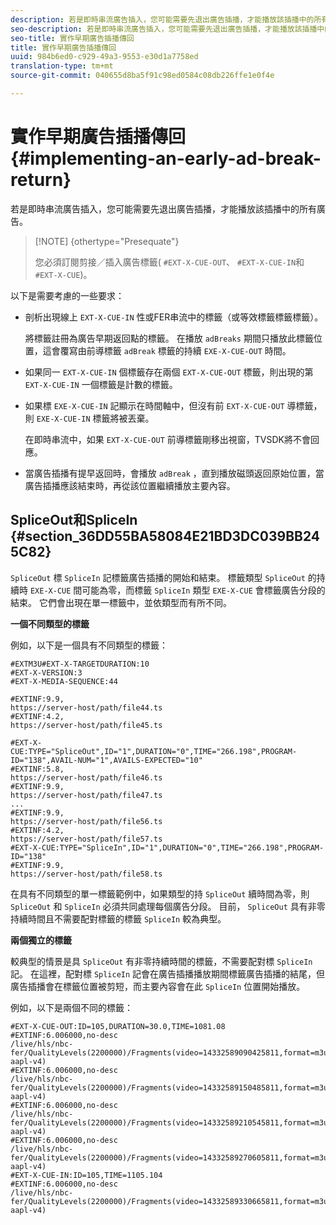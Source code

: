 ```yaml
---
description: 若是即時串流廣告插入，您可能需要先退出廣告插播，才能播放該插播中的所有廣告。
seo-description: 若是即時串流廣告插入，您可能需要先退出廣告插播，才能播放該插播中的所有廣告。
seo-title: 實作早期廣告插播傳回
title: 實作早期廣告插播傳回
uuid: 984b6ed0-c929-49a3-9553-e30d1a7758ed
translation-type: tm+mt
source-git-commit: 040655d8ba5f91c98ed0584c08db226ffe1e0f4e

---
```



# 實作早期廣告插播傳回{#implementing-an-early-ad-break-return}

若是即時串流廣告插入，您可能需要先退出廣告插播，才能播放該插播中的所有廣告。

>[!NOTE] {othertype=&quot;Presequate&quot;}
>
>您必須訂閱剪接／插入廣告標籤( `#EXT-X-CUE-OUT`、 `#EXT-X-CUE-IN`和 `#EXT-X-CUE`)。

以下是需要考慮的一些要求：

* 剖析出現線上 `EXT-X-CUE-IN` 性或FER串流中的標籤（或等效標籤標籤標籤）。

   將標籤註冊為廣告早期返回點的標籤。 在播放 `adBreaks` 期間只播放此標籤位置，這會覆寫由前導標籤 `adBreak` 標籤的持續 `EXE-X-CUE-OUT` 時間。

* 如果同一 `EXT-X-CUE-IN` 個標籤存在兩個 `EXT-X-CUE-OUT` 標籤，則出現的第 `EXT-X-CUE-IN` 一個標籤是計數的標籤。

* 如果標 `EXE-X-CUE-IN` 記顯示在時間軸中，但沒有前 `EXT-X-CUE-OUT` 導標籤，則 `EXE-X-CUE-IN` 標籤將被丟棄。

   在即時串流中，如果 `EXT-X-CUE-OUT` 前導標籤剛移出視窗，TVSDK將不會回應。

* 當廣告插播有提早返回時，會播放 `adBreak` ，直到播放磁頭返回原始位置，當廣告插播應該結束時，再從該位置繼續播放主要內容。

## SpliceOut和SpliceIn {#section_36DD55BA58084E21BD3DC039BB245C82}

`SpliceOut` 標 `SpliceIn` 記標籤廣告插播的開始和結束。 標籤類型 `SpliceOut` 的持續時 `EXE-X-CUE` 間可能為零，而標籤 `SpliceIn` 類型 `EXE-X-CUE` 會標籤廣告分段的結束。 它們會出現在單一標籤中，並依類型而有所不同。

**一個不同類型的標籤**

例如，以下是一個具有不同類型的標籤：

```
#EXTM3U#EXT-X-TARGETDURATION:10
#EXT-X-VERSION:3
#EXT-X-MEDIA-SEQUENCE:44
  
#EXTINF:9.9,
https://server-host/path/file44.ts
#EXTINF:4.2,
https://server-host/path/file45.ts
  
#EXT-X-CUE:TYPE="SpliceOut",ID="1",DURATION="0",TIME="266.198",PROGRAM-ID="138",AVAIL-NUM="1",AVAILS-EXPECTED="10"
#EXTINF:5.8,
https://server-host/path/file46.ts
#EXTINF:9.9,
https://server-host/path/file47.ts
...
#EXTINF:9.9,
https://server-host/path/file56.ts
#EXTINF:4.2,
https://server-host/path/file57.ts
#EXT-X-CUE:TYPE="SpliceIn",ID="1",DURATION="0",TIME="266.198",PROGRAM-ID="138"
#EXTINF:9.9,
https://server-host/path/file58.ts
```

在具有不同類型的單一標籤範例中，如果類型的持 `SpliceOut` 續時間為零，則 `SpliceOut` 和 `SpliceIn` 必須共同處理每個廣告分段。 目前， `SpliceOut` 具有非零持續時間且不需要配對標籤的標籤 `SpliceIn` 較為典型。

**兩個獨立的標籤**

較典型的情景是具 `SpliceOut` 有非零持續時間的標籤，不需要配對標 `SpliceIn` 記。 在這裡，配對標 `SpliceIn` 記會在廣告插播播放期間標籤廣告插播的結尾，但廣告插播會在標籤位置被剪短，而主要內容會在此 `SpliceIn` 位置開始播放。

例如，以下是兩個不同的標籤：

```
#EXT-X-CUE-OUT:ID=105,DURATION=30.0,TIME=1081.08
#EXTINF:6.006000,no-desc
/live/hls/nbc-fer/QualityLevels(2200000)/Fragments(video=14332589090425811,format=m3u8-aapl-v4)
#EXTINF:6.006000,no-desc
/live/hls/nbc-fer/QualityLevels(2200000)/Fragments(video=14332589150485811,format=m3u8-aapl-v4)
#EXTINF:6.006000,no-desc
/live/hls/nbc-fer/QualityLevels(2200000)/Fragments(video=14332589210545811,format=m3u8-aapl-v4)
#EXTINF:6.006000,no-desc
/live/hls/nbc-fer/QualityLevels(2200000)/Fragments(video=14332589270605811,format=m3u8-aapl-v4)
#EXT-X-CUE-IN:ID=105,TIME=1105.104
#EXTINF:6.006000,no-desc
/live/hls/nbc-fer/QualityLevels(2200000)/Fragments(video=14332589330665811,format=m3u8-aapl-v4)
```

